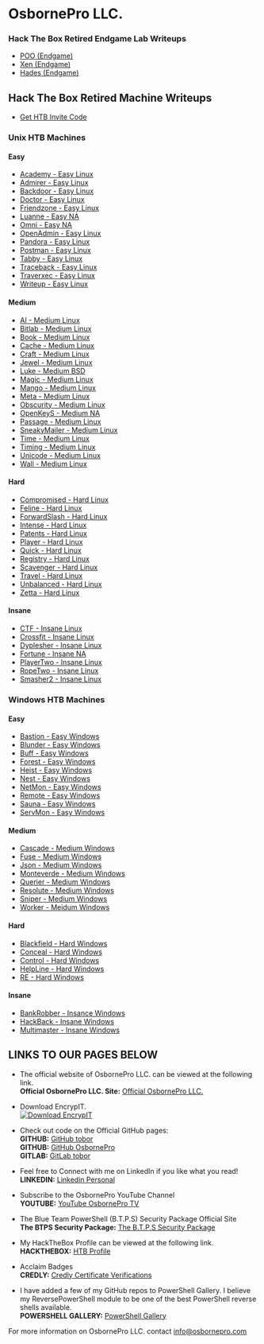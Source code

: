# OsbornePro LLC.
### Hack The Box Retired Endgame Lab Writeups
- [POO (Endgame)](https://writeups.osbornepro.com/POO.pdf)
- [Xen (Endgame)](https://writeups.osbornepro.com/Xen.pdf)
- [Hades (Endgame)](https://writeups.osbornepro.com/Hades.pdf)

## Hack The Box Retired Machine Writeups

- [Get HTB Invite Code](https://writeups.osbornepro.com/Get_HTB_Invite_Code.pdf)

### Unix HTB Machines

#### Easy

- [Academy - Easy Linux](https://writeups.osbornepro.com/Academy.pdf)
- [Admirer - Easy Linux](https://writeups.osbornepro.com/Admirer.pdf)
- [Backdoor - Easy Linux](https://writeups.osbornepro.com/Backdoor.pdf)
- [Doctor - Easy Linux](https://writeups.osbornepro.com/Doctor.pdf)
- [Friendzone - Easy Linux](https://writeups.osbornepro.com/Friendzone.pdf)
- [Luanne - Easy NA](https://writeups.osbornepro.com/Luanne.pdf)
- [Omni - Easy NA](https://writeups.osbornepro.com/Omni.pdf)
- [OpenAdmin - Easy Linux](https://writeups.osbornepro.com/OpenAdmin.pdf)
- [Pandora - Easy Linux](https://writeups.osbornepro.com/Pandora.pdf)
- [Postman - Easy Linux](https://writeups.osbornepro.com/Postman.pdf)
- [Tabby - Easy Linux](https://writeups.osbornepro.com/Tabby.pdf)
- [Traceback - Easy Linux](https://writeups.osbornepro.com/Traceback.pdf)
- [Traverxec - Easy Linux](https://writeups.osbornepro.com/Traverxec.pdf)
- [Writeup - Easy Linux](https://writeups.osbornepro.com/Writeup.pdf)

#### Medium

- [AI - Medium Linux](https://writeups.osbornepro.com/AI.pdf)
- [Bitlab - Medium Linux](https://writeups.osbornepro.com/Bitlab.pdf)
- [Book - Medium Linux](https://writeups.osbornepro.com/Book.pdf)
- [Cache - Medium Linux](https://writeups.osbornepro.com/Cache.pdf)
- [Craft - Medium Linux](https://writeups.osbornepro.com/Craft.pdf)
- [Jewel - Medium Linux](https://writeups.osbornepro.com/Jewel.pdf)
- [Luke - Medium BSD](https://writeups.osbornepro.com/Luke.pdf)
- [Magic - Medium Linux](https://writeups.osbornepro.com/Magic.pdf)
- [Mango - Medium Linux](https://writeups.osbornepro.com/Mango.pdf)
- [Meta - Medium Linux](https://writeups.osbornepro.com/Meta.pdf)
- [Obscurity - Medium Linux](https://writeups.osbornepro.com/Obscurity.pdf)
- [OpenKeyS - Medium NA](https://writeups.osbornepro.com/OpenKeyS.pdf)
- [Passage - Medium Linux](https://writeups.osbornepro.com/Passage.pdf)
- [SneakyMailer - Medium Linux](https://writeups.osbornepro.com/SneakyMailer.pdf)
- [Time - Medium Linux](https://writeups.osbornepro.com/Time.pdf)
- [Timing - Medium Linux](https://writeups.osbornepro.com/Timing.pdf)
- [Unicode - Medium Linux](https://writeups.osbornepro.com/Unicode.pdf)
- [Wall - Medium Linux](https://writeups.osbornepro.com/Wall.pdf)

#### Hard

- [Compromised - Hard Linux](https://writeups.osbornepro.com/Compromised.pdf)
- [Feline - Hard Linux](https://writeups.osbornepro.com/Feline.pdf)
- [ForwardSlash - Hard Linux](https://writeups.osbornepro.com/ForwardSlash.pdf)
- [Intense - Hard Linux](https://writeups.osbornepro.com/Intense.pdf)
- [Patents - Hard Linux](https://writeups.osbornepro.com/Patents.pdf)
- [Player - Hard Linux](https://writeups.osbornepro.com/Player.pdf)
- [Quick - Hard Linux](https://writeups.osbornepro.com/Quick.pdf)
- [Registry - Hard Linux](https://writeups.osbornepro.com/Registry.pdf)
- [Scavenger - Hard Linux](https://writeups.osbornepro.com/Scavenger.pdf)
- [Travel - Hard Linux](https://writeups.osbornepro.com/Travel.pdf)
- [Unbalanced - Hard Linux](https://writeups.osbornepro.com/Unbalanced.pdf)
- [Zetta - Hard Linux](https://writeups.osbornepro.com/Zetta.pdf)

#### Insane

- [CTF - Insane Linux](https://writeups.osbornepro.com/CTF.pdf)
- [Crossfit - Insane Linux](https://writeups.osbornepro.com/Crossfit.pdf)
- [Dyplesher - Insane Linux](https://writeups.osbornepro.com/Dyplesher.pdf)
- [Fortune - Insane NA](https://writeups.osbornepro.com/Fortune.pdf)
- [PlayerTwo - Insane Linux](https://writeups.osbornepro.com/Player2.pdf)
- [RopeTwo - Insane Linux](https://writeups.osbornepro.com/Rope%202.pdf)
- [Smasher2 - Insane Linux](https://writeups.osbornepro.com/Smasher2.pdf)


### Windows HTB Machines

#### Easy

- [Bastion - Easy Windows](https://writeups.osbornepro.com/Bastion.pdf)
- [Blunder - Easy Windows](https://writeups.osbornepro.com/Blunder.pdf)
- [Buff - Easy Windows](https://writeups.osbornepro.com/Buff.pdf)
- [Forest - Easy Windows](https://writeups.osbornepro.com/Forest.pdf)
- [Heist - Easy Windows](https://writeups.osbornepro.com/Heist.pdf)
- [Nest - Easy Windows](https://writeups.osbornepro.com/Nest.pdf)
- [NetMon - Easy Windows](https://writeups.osbornepro.com/NetMon.pdf)
- [Remote - Easy Windows](https://writeups.osbornepro.com/Remote.pdf)
- [Sauna - Easy Windows](https://writeups.osbornepro.com/Sauna.pdf)
- [ServMon - Easy Windows](https://writeups.osbornepro.com/ServMon.pdf)

#### Medium

- [Cascade - Medium Windows](https://writeups.osbornepro.com/Cascade.pdf)
- [Fuse - Medium Windows](https://writeups.osbornepro.com/Fuse.pdf)
- [Json - Medium Windows](https://writeups.osbornepro.com/Json.pdf)
- [Monteverde - Medium Windows](https://writeups.osbornepro.com/Monteverde.pdf)
- [Querier - Medium Windows](https://writeups.osbornepro.com/Querier.pdf)
- [Resolute - Medium Windows](https://writeups.osbornepro.com/Resolute.pdf)
- [Sniper - Medium Windows](https://writeups.osbornepro.com/Sniper.pdf)
- [Worker - Meidum Windows](https://writeups.osbornepro.com/Worker.pdf)

#### Hard

- [Blackfield - Hard Windows](https://writeups.osbornepro.com/Blackfield.pdf)
- [Conceal - Hard Windows](https://writeups.osbornepro.com/Conceal.pdf)
- [Control - Hard Windows](https://writeups.osbornepro.com/Control.pdf)
- [HelpLine - Hard Windows](https://writeups.osbornepro.com/HelpLine.pdf)
- [RE - Hard Windows](https://writeups.osbornepro.com/RE.pdf)

#### Insane

- [BankRobber - Insance Windows](https://writeups.osbornepro.com/BankRobber.pdf)
- [HackBack - Insane Windows](https://writeups.osbornepro.com/HackBack.pdf)
- [Multimaster - Insane Windows](https://writeups.osbornepro.com/Multimaster.pdf)


## LINKS TO OUR PAGES BELOW
- The official website of OsbornePro LLC. can be viewed at the following link.<br>
__Official OsbornePro LLC. Site:__ [Official OsbornePro LLC.](https://osbornepro.com)

- Download EncrypIT.<br>
[![Download EncrypIT](https://a.fsdn.com/con/app/sf-download-button)](https://sourceforge.net/projects/encrypit/files/latest/download)

- Check out code on the Official GitHub pages: <br>
__GITHUB:__ [GitHub tobor](https://github.com/tobor88) <br>
__GITHUB:__ [GitHub OsbornePro](https://github.com/osbornepro)<br>
__GITLAB:__ [GitLab tobor](https://gitlab.com/tobor88)<br>

- Feel free to Connect with me on LinkedIn if you like what you read!<br>
__LINKEDIN:__ [Linkedin Personal](https://www.linkedin.com/in/roberthosborne/)

- Subscribe to the OsbornePro YouTube Channel<br>
__YOUTUBE:__ [YouTube OsbornePro TV](https://www.youtube.com/c/OsborneProLLC)

- The Blue Team PowerShell (B.T.P.S) Security Package Official Site <br>
__The BTPS Security Package:__ [The B.T.P.S Security Package](https://btpssecpack.osbornepro.com)

- My HackTheBox Profile can be viewed at the following link.<br>
__HACKTHEBOX:__ [HTB Profile](https://www.hackthebox.eu/profile/52286)

- Acclaim Badges<br>
__CREDLY:__ [Credly Certificate Verifications](https://www.credly.com/users/roberthosborne/badges)

- I have added a few of my GitHub repos to PowerShell Gallery. I believe my ReversePowerShell module to be one of the best PowerShell reverse shells available.<br>
__POWERSHELL GALLERY:__ [PowerShell Gallery](https://www.powershellgallery.com/profiles/tobor)

For more information on OsbornePro LLC. contact info@osbornepro.com 
